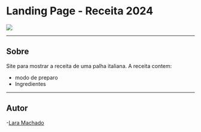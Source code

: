 # Landing Page - Receita 2024
![](./Captura%20de%20Tela%202024-09-06%20%C3%A0s%2010.41.33.png) 

---

## Sobre 
Site para mostrar a receita de uma palha italiana. A receita contem:
- modo de preparo 
- Ingredientes 

--- 
## Autor 

-[Lara Machado](https://www.linkedin.com/in/lara-machado-aa657a2b1/) 
